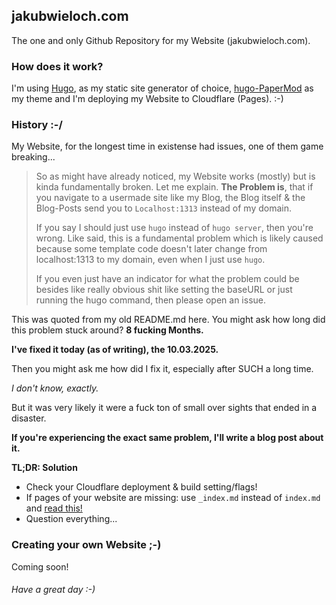## jakubwieloch.com

The one and only Github Repository for my Website (jakubwieloch.com).


### How does it work?

I'm using [Hugo](https://github.com/gohugoio/hugo), as my static site generator of choice, [hugo-PaperMod](https://github.com/adityatelange/hugo-PaperMod) as my theme and I'm deploying my Website to Cloudflare (Pages). :-)

### History :-/

My Website, for the longest time in existense had issues, one of them game breaking...

> So as might have already noticed, my Website works (mostly) but is kinda fundamentally broken. Let me explain.
**The Problem is**, that if you navigate to a usermade site like my Blog, the Blog itself & the Blog-Posts send you to `Localhost:1313` instead of my domain.
>
> If you say I should just use `hugo` instead of `hugo server`, then you're wrong. Like said, this is a fundamental problem which is likely caused because some template code doesn't later change from localhost:1313 to my domain, even when I just use `hugo`.
>
> If you even just have an indicator for what the problem could be besides like really obvious shit like setting the baseURL or just running the hugo command, then please open an issue. 

This was quoted from my old README.md here. You might ask how long did this problem stuck around? **8 fucking Months.**

**I've fixed it today (as of writing), the 10.03.2025.**

Then you might ask me how did I fix it, especially after SUCH a long time.

*I don't know, exactly.*

But it was very likely it were a fuck ton of small over sights that ended in a disaster.

**If you're experiencing the exact same problem, I'll write a blog post about it.**

**TL;DR: Solution**
- Check your Cloudflare deployment & build setting/flags!
- If pages of your website are missing: use `_index.md` instead of `index.md` and [read this!](https://gohugo.io/content-management/page-bundles/)
- Question everything... 

### Creating your own Website ;-)

Coming soon!



###### *Have a great day :-)*
